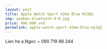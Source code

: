 ```yaml
---
layout: post
title: Apple Watch Sport 42mm Blue MJ3Q2
img: yoobao-bluetooth-4-0.jpg
price: 490.000 vnd
permalink: apple-watch-sport-42mm-blue-mj3q2
---
```

Lien he a.Ngoc ~ 090 719 88 244

